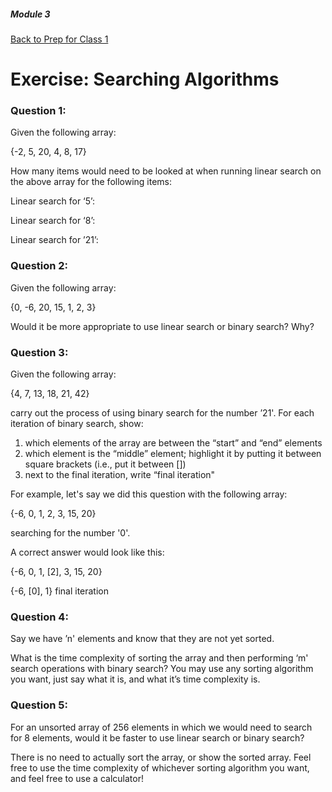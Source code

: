 ##### Module 3
[Back to Prep for Class 1](../../class1-prep)
# Exercise: Searching Algorithms

### Question 1:
Given the following array:

{-2, 5, 20, 4, 8, 17}

How many items would need to be looked at when running linear search on the above array for the following items:

Linear search for ‘5’:

Linear search for ‘8’:

Linear search for ’21’:

### Question 2:

Given the following array:

{0, -6, 20, 15, 1, 2, 3}

Would it be more appropriate to use linear search or binary search? Why?

### Question 3:
Given the following array:

{4, 7, 13, 18, 21, 42}

carry out the process of using binary search for the number ’21'.  For each iteration of binary search, show:
1) which elements of the array are between the “start” and “end” elements
2) which element is the “middle” element; highlight it by putting it between square brackets (i.e., put it between [])
3) next to the final iteration, write “final iteration"

For example, let's say we did this question with the following array: 

{-6, 0, 1, 2, 3, 15, 20}

searching for the number '0'.

A correct answer would look like this:

{-6, 0, 1, [2], 3, 15, 20}

{-6, [0], 1} final iteration

### Question 4:

Say we have ’n' elements and know that they are not yet sorted.

What is the time complexity of sorting the array and then performing ‘m' search operations with binary search?  You may use any sorting algorithm you want, just say what it is, and what it’s time complexity is.

### Question 5:

For an unsorted array of 256 elements in which we would need to search for 8 elements, would it be faster to use linear search or binary search?

There is no need to actually sort the array, or show the sorted array. Feel free to use the time complexity of whichever sorting algorithm you want, and feel free to use a calculator!
